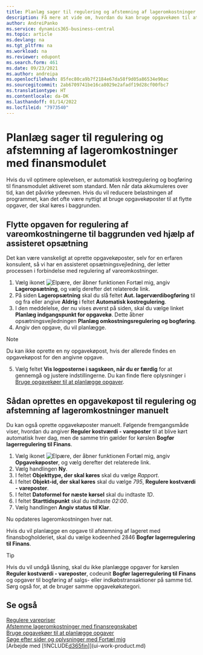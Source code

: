 ```yaml
---
title: Planlæg sager til regulering og afstemning af lageromkostninger
description: Få mere at vide om, hvordan du kan bruge opgavekøen til at flytte opgaverne for at regulere lageromkostninger eller afstemme den med finansregnskabet i baggrunden. Hvis din virksomhed f.eks. kører mange opgaver eller behandler mange transaktioner.
author: AndreiPanko
ms.service: dynamics365-business-central
ms.topic: article
ms.devlang: na
ms.tgt_pltfrm: na
ms.workload: na
ms.reviewer: edupont
ms.search.form: 461
ms.date: 09/23/2021
ms.author: andreipa
ms.openlocfilehash: 85fec80ca9b7f2184e67da58f9d05a86534e90ac
ms.sourcegitcommit: 2ab6709741be16ca8029e2afadf19d28cf00fbc7
ms.translationtype: HT
ms.contentlocale: da-DK
ms.lasthandoff: 01/14/2022
ms.locfileid: "7973540"
---
```

# <a name="schedule-jobs-for-adjusting-and-reconciling-inventory-cost-with-the-general-ledger"></a>Planlæg sager til regulering og afstemning af lageromkostninger med finansmodulet

Hvis du vil optimere oplevelsen, er automatisk kostregulering og bogføring til finansmodulet aktiveret som standard. Men når data akkumuleres over tid, kan det påvirke ydeevnen. Hvis du vil reducere belastningen af programmet, kan det ofte være nyttigt at bruge opgavekøposter til at flytte opgaver, der skal køres i baggrunden.

## <a name="move-the-task-of-adjusting-item-costs-to-the-background-with-the-help-of-assisted-setup"></a>Flytte opgaven for regulering af vareomkostningerne til baggrunden ved hjælp af assisteret opsætning

Det kan være vanskeligt at oprette opgavekøposter, selv for en erfaren konsulent, så vi har en assisteret opsætningsvejledning, der letter processen i forbindelse med regulering af vareomkostninger.  

1. Vælg ikonet ![Elpære, der åbner funktionen Fortæl mig](media/ui-search/search_small.png "Fortæl mig, hvad du vil foretage dig"), angiv **Lageropsætning**, og vælg derefter det relaterede link.  
2. På siden **Lageropsætning** skal du slå feltet **Aut. lagerværdibogføring** til og fra eller angive **Aldrig** i feltet **Automatisk kostregulering**.  
3. I den meddelelse, der nu vises øverst på siden, skal du vælge linket **Planlæg indgangspunkt for opgavekø**. Dette åbner opsætningsvejledningen **Planlæg omkostningsregulering og bogføring**.  
4. Angiv den opgave, du vil planlægge.  

  > [!NOTE]
  > Du kan ikke oprette en ny opgavekøpost, hvis der allerede findes en opgavekøpost for den angivne opgave.

5. Vælg feltet **Vis logposterne i sagskøen, når du er færdig** for at gennemgå og justere indstillingerne. Du kan finde flere oplysninger i [Bruge opgavekøer til at planlægge opgaver](admin-job-queues-schedule-tasks.md).  

## <a name="to-create-a-job-queue-entry-for-adjusting-and-reconciling-inventory-cost-manually"></a>Sådan oprettes en opgavekøpost til regulering og afstemning af lageromkostninger manuelt

Du kan også oprette opgavekøposter manuelt. Følgende fremgangsmåde viser, hvordan du angiver **Reguler kostværdi - vareposter** til at blive kørt automatisk hver dag, men de samme trin gælder for kørslen **Bogfør lagerregulering til Finans**.  

1. Vælg ikonet ![Elpære, der åbner funktionen Fortæl mig](media/ui-search/search_small.png "Fortæl mig, hvad du vil foretage dig"), angiv **Opgavekøposter**, og vælg derefter det relaterede link.  
2. Vælg handlingen **Ny**.  
3. I feltet **Objekttype, der skal køres** skal du vælge *Rapport*.  
4. I feltet **Objekt-id, der skal køres** skal du vælge *795*, **Regulere kostværdi - vareposter**.  
5. I feltet **Datoformel for næste kørsel** skal du indtaste *1D*.
6. I feltet **Starttidspunkt** skal du indtaste *02:00*.
7. Vælg handlingen **Angiv status til Klar**.

Nu opdateres lageromkostningen hver nat.  

Hvis du vil planlægge en opgave til afstemning af lageret med finansbogholderiet, skal du vælge kodeenhed 2846 **Bogfør lagerregulering til Finans**.

> [!TIP]
> Hvis du vil undgå låsning, skal du ikke planlægge opgaver for kørslen **Reguler kostværdi - vareposter**, codeunit **Bogfør lagerregulering til Finans** og opgaver til bogføring af salgs- eller indkøbstransaktioner på samme tid. Sørg også for, at de bruger samme opgavekøkategori.

## <a name="see-also"></a>Se også

[Regulere varepriser](inventory-how-adjust-item-costs.md)  
[Afstemme lageromkostninger med finansregnskabet](finance-how-to-post-inventory-costs-to-the-general-ledger.md)  
[Bruge opgavekøer til at planlægge opgaver](admin-job-queues-schedule-tasks.md)  
[Søge efter sider og oplysninger med Fortæl mig](ui-search.md)  
[Arbejde med [!INCLUDE[d365fin](includes/d365fin_md.md)]](ui-work-product.md)  
